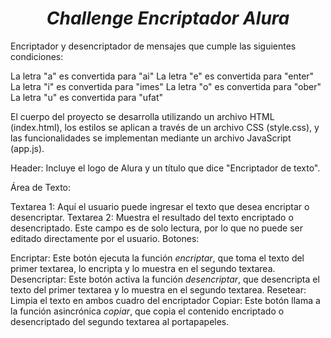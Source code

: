 <h1 align="center"><em>Challenge Encriptador Alura</em></h1>

Encriptador y desencriptador de mensajes que cumple las siguientes condiciones:

La letra "a" es convertida para "ai"
La letra "e" es convertida para "enter"
La letra "i" es convertida para "imes"
La letra "o" es convertida para "ober"
La letra "u" es convertida para "ufat"

El cuerpo del proyecto se desarrolla utilizando un archivo HTML (index.html), los estilos se aplican a través de un archivo CSS (style.css), y las funcionalidades se implementan mediante un archivo JavaScript (app.js).

Header: Incluye el logo de Alura y un título que dice "Encriptador de texto".

Área de Texto:

Textarea 1: Aquí el usuario puede ingresar el texto que desea encriptar o desencriptar.
Textarea 2: Muestra el resultado del texto encriptado o desencriptado. Este campo es de solo lectura, por lo que no puede ser editado directamente por el usuario.
Botones:

Encriptar: Este botón ejecuta la función _encriptar_, que toma el texto del primer textarea, lo encripta y lo muestra en el segundo textarea.
Desencriptar: Este botón activa la función _desencriptar_, que desencripta el texto del primer textarea y lo muestra en el segundo textarea.
Resetear: Limpia el texto en ambos cuadro del encriptador
Copiar: Este botón llama a la función asincrónica _copiar_, que copia el contenido encriptado o desencriptado del segundo textarea al portapapeles.
